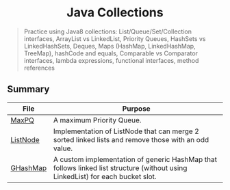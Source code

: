 <h1 align="center">
Java Collections
</h1>

> Practice using Java8 collections: List/Queue/Set/Collection interfaces, ArrayList vs LinkedList, Priority Queues, HashSets vs LinkedHashSets, Deques, Maps (HashMap, LinkedHashMap, TreeMap), hashCode and equals, Comparable vs Comparator interfaces, lambda expressions, functional interfaces, method references 

## Summary

| File                      | Purpose |
|---------------------------| - |
| [MaxPQ](./MaxPQ.java) | A maximum Priority Queue. |
| [ListNode](./ListNode.java) | Implementation of ListNode that can merge 2 sorted linked lists and remove those with an odd value. |
| [GHashMap](./GHashMap.java) | A custom implementation of generic HashMap that follows linked list structure (without using LinkedList) for each bucket slot. |
